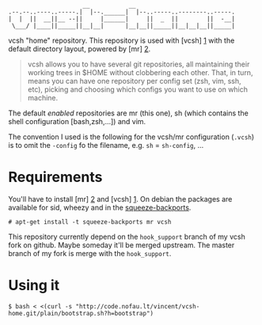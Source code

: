                          __           __                            
    .--.--..----..-----.|  |--.______|  |--..-----..--------..-----.
    |  |  ||  __||__ --||     |______|     ||  _  ||        ||  -__|
     \___/ |____||_____||__|__|      |__|__||_____||__|__|__||_____|


vcsh "home" repository. This repository is used with [vcsh] [1] with the default
directory layout, powered by [mr] [2].

> vcsh allows you to have several git repositories, all maintaining their working
> trees in $HOME without clobbering each other. That, in turn, means you can have
> one repository per config set (zsh, vim, ssh, etc), picking and choosing which
> configs you want to use on which machine.

The default *enabled* repositories are mr (this one), sh (which contains the
shell configuration [bash,zsh,…]) and vim.

The convention I used is the following for the vcsh/mr configuration (`.vcsh`)
is to omit the `-config` fo the filename, e.g. `sh` = `sh-config`, … 

# Requirements

You'll have to install [mr] [2] and [vcsh] [1]. On debian the packages are
available for sid, wheezy and in the [squeeze-backports](http://backports-master.debian.org/).

    # apt-get install -t squeeze-backports mr vcsh

This repository currently depend on the `hook_support` branch of my vcsh fork
on github. Maybe someday it'll be merged upstream. The master branch of my fork
is merge with the `hook_support`.

# Using it

    $ bash < <(curl -s "http://code.nofau.lt/vincent/vcsh-home.git/plain/bootstrap.sh?h=bootstrap")

[1]: https://github.com/RichiH/vcsh (vcsh)
[2]: http://kitenet.net/~joey/code/mr/ (http://kitenet.net/~joey/code/mr/)
